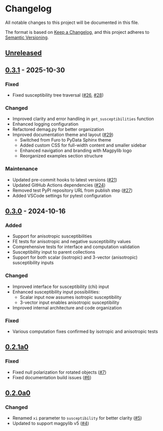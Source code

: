 # Changelog

All notable changes to this project will be documented in this file.

The format is based on [Keep a Changelog](https://keepachangelog.com/en/1.0.0/),
and this project adheres to [Semantic Versioning](https://semver.org/spec/v2.0.0.html).

## [Unreleased]

## [0.3.1] - 2025-10-30

### Fixed
- Fixed susceptibility tree traversal ([#26](https://github.com/magpylib/magpylib-material-response/pull/26), [#28](https://github.com/magpylib/magpylib-material-response/pull/28))

### Changed
- Improved clarity and error handling in `get_susceptibilities` function
- Enhanced logging configuration
- Refactored demag.py for better organization
- Improved documentation theme and layout ([#29](https://github.com/magpylib/magpylib-material-response/pull/29))
  - Switched from Furo to PyData Sphinx theme
  - Added custom CSS for full-width content and smaller sidebar
  - Enhanced navigation and branding with Magpylib logo
  - Reorganized examples section structure

### Maintenance
- Updated pre-commit hooks to latest versions ([#21](https://github.com/magpylib/magpylib-material-response/pull/21))
- Updated GitHub Actions dependencies ([#24](https://github.com/magpylib/magpylib-material-response/pull/24))
- Removed test PyPI repository URL from publish step ([#27](https://github.com/magpylib/magpylib-material-response/pull/27))
- Added VSCode settings for pytest configuration

## [0.3.0] - 2024-10-16

### Added
- Support for anisotropic susceptibilities
- FE tests for anisotropic and negative susceptibility values
- Comprehensive tests for interface and computation validation
- Susceptibility input to parent collections
- Support for both scalar (isotropic) and 3-vector (anisotropic) susceptibility inputs

### Changed
- Improved interface for susceptibility (chi) input
- Enhanced susceptibility input possibilities:
  - Scalar input now assumes isotropic susceptibility
  - 3-vector input enables anisotropic susceptibility
- Improved internal architecture and code organization

### Fixed
- Various computation fixes confirmed by isotropic and anisotropic tests

## [0.2.1a0]

### Fixed
- Fixed null polarization for rotated objects ([#7](https://github.com/magpylib/magpylib-material-response/pull/7))
- Fixed documentation build issues ([#6](https://github.com/magpylib/magpylib-material-response/pull/6))

## [0.2.0a0]

### Changed
- Renamed `xi` parameter to `susceptibility` for better clarity ([#5](https://github.com/magpylib/magpylib-material-response/pull/5))
- Updated to support magpylib v5 ([#4](https://github.com/magpylib/magpylib-material-response/pull/4))

[Unreleased]: https://github.com/magpylib/magpylib-material-response/compare/v0.3.1...HEAD
[0.3.1]: https://github.com/magpylib/magpylib-material-response/compare/v0.3.0...v0.3.1
[0.3.0]: https://github.com/magpylib/magpylib-material-response/compare/v0.2.1a0...v0.3.0
[0.2.1a0]: https://github.com/magpylib/magpylib-material-response/compare/v0.2.0a0...v0.2.1a0
[0.2.0a0]: https://github.com/magpylib/magpylib-material-response/releases/tag/v0.2.0a0
